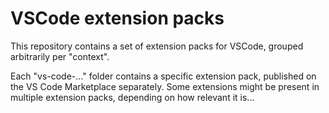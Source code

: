 # VSCode extension packs

This repository contains a set of extension packs for VSCode, grouped arbitrarily per "context".

Each "vs-code-..." folder contains a specific extension pack, published on the VS Code Marketplace separately.
Some extensions might be present in multiple extension packs, depending on how relevant it is...

